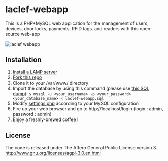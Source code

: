 laclef-webapp
==============

This is a PHP+MySQL web application for the management of users, devices, door locks, payments, RFID tags.  and readers with this open-source web-app

![laclef webapp](http://laclef.cc/templates/images/arch_en_US.svg)

Installation
------------

1. [Install a LAMP server](http://wiki.debian.org/LaMp)
2. [Fork this repo](https://help.github.com/articles/fork-a-repo) 
3. Clone it to your /var/www/ directory
4. Import the database by using this command (please use [this SQL dump](https://raw.github.com/bgaultier/laclef-webapp/master/laclef-webapp.sql)): `$ mysql -u <your_username> -p <your_password> <your_database_name> < laclef-webapp.sql`
5. Modify [settings.php](settings.php) according to your MySQL configuration
6. Fire up your web browser and go to http://localhost/login (login : admin, password : admin)
7. Enjoy a freshly-brewed coffee !

License
-------

The code is released under The Affero General Public License version 3.
http://www.gnu.org/licenses/agpl-3.0.en.html

